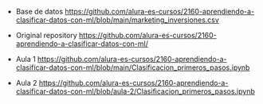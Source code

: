 - Base de datos
    https://github.com/alura-es-cursos/2160-aprendiendo-a-clasificar-datos-con-ml/blob/main/marketing_inversiones.csv

- Original repository
    https://github.com/alura-es-cursos/2160-aprendiendo-a-clasificar-datos-con-ml/

- Aula 1
    https://github.com/alura-es-cursos/2160-aprendiendo-a-clasificar-datos-con-ml/blob/main/Clasificacion_primeros_pasos.ipynb

- Aula 2
    https://github.com/alura-es-cursos/2160-aprendiendo-a-clasificar-datos-con-ml/blob/aula-2/Clasificacion_primeros_pasos.ipynb

